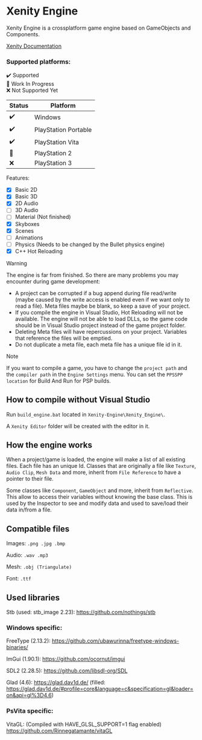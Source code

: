 # Xenity Engine

Xenity Engine is a crossplatform game engine based on GameObjects and Components.

[Xenity Documentation](https://github.com/Fewnity/Xenity-Engine/blob/crossplatform/Doc/README.md)

### Supported platforms:<br>
✔️ Supported<br>
🚧 Work In Progress<br>
❌ Not Supported Yet<br>

| Status | Platform |
|-|-|
✔️ | Windows
✔️ | PlayStation Portable
✔️ | PlayStation Vita
🚧 | PlayStation 2
❌ | PlayStation 3


Features:

- [X] Basic 2D
- [X] Basic 3D
- [X] 2D Audio
- [ ] 3D Audio
- [ ] Material (Not finished)
- [X] Skyboxes
- [X] Scenes
- [ ] Animations
- [ ] Physics (Needs to be changed by the Bullet physics engine)
- [X] C++ Hot Reloading

> [!WARNING]
> The engine is far from finished. So there are many problems you may encounter during game development:
> - A project can be corrupted if a bug append during file read/write (maybe caused by the write access is enabled even if we want only to read a file).
  Meta files maybe be blank, so keep a save of your project.
> - If you compile the engine in Visual Studio, Hot Reloading will not be available. The engine will not be able to load DLLs, so the game code should be in Visual Studio project instead of the game project folder.
> - Deleting Meta files will have repercussions on your project. Variables that reference the files will be emptied.
> - Do not duplicate a meta file, each meta file has a unique file id in it.

> [!NOTE]
> If you want to compile a game, you have to change the `project path` and the `compiler path` in the `Engine Settings` menu. You can set the `PPSSPP location` for Build And Run for PSP builds.

## How to compile without Visual Studio
Run `build_engine.bat` located in `Xenity-Engine\Xenity_Engine\`.

A `Xenity Editor` folder will be created with the editor in it.

## How the engine works

When a project/game is loaded, the engine will make a list of all existing files. Each file has an unique Id.
Classes that are originally a file like `Texture`, `Audio Clip`, `Mesh Data` and more, inherit from `File Reference` to have a pointer to their file.

Some classes like `Component`, `GameObject` and more, inherit from `Reflective`. This allow to access their variables without knowing the base class. This is used by the Inspector to see and modify data and used to save/load their data in/from a file.

## Compatible files
Images: `.png .jpg .bmp`

Audio: `.wav .mp3`

Mesh: `.obj (Triangulate)`

Font: `.ttf`

## Used libraries
Stb (used: stb_image 2.23): https://github.com/nothings/stb

### Windows specific: 
FreeType (2.13.2): https://github.com/ubawurinna/freetype-windows-binaries/

ImGui (1.90.1): https://github.com/ocornut/imgui

SDL2 (2.28.5): https://github.com/libsdl-org/SDL

Glad (4.6): https://glad.dav1d.de/ (filled: https://glad.dav1d.de/#profile=core&language=c&specification=gl&loader=on&api=gl%3D4.6)

### PsVita specific: 
VitaGL: (Compiled with HAVE_GLSL_SUPPORT=1 flag enabled) https://github.com/Rinnegatamante/vitaGL
